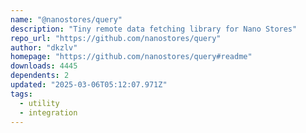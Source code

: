 ```yaml
---
name: "@nanostores/query"
description: "Tiny remote data fetching library for Nano Stores"
repo_url: "https://github.com/nanostores/query"
author: "dkzlv"
homepage: "https://github.com/nanostores/query#readme"
downloads: 4445
dependents: 2
updated: "2025-03-06T05:12:07.971Z"
tags: 
  - utility
  - integration
---
```

